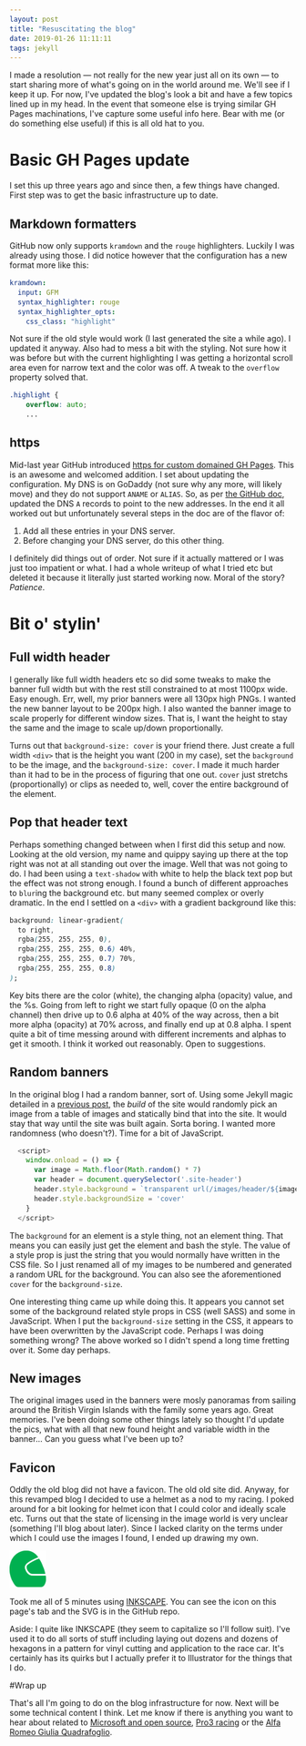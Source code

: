 ```yaml
---
layout: post
title: "Resuscitating the blog"
date: 2019-01-26 11:11:11
tags: jekyll
---
```


I made a resolution &mdash; not really for the new year just all on its own &mdash; to start sharing more of what's
going on in the world around me. We'll see if I keep it up. For now, I've updated the blog's look a bit and
have a few topics lined up in my head. In the event that someone else is trying similar GH Pages machinations,
I've capture some useful info here. Bear with me (or do something else useful) if this is all old hat to you.

<!--more-->

# Basic GH Pages update

I set this up three years ago and since then, a few things have changed. First step was to get the basic infrastructure up to date.

## Markdown formatters

GitHub now only supports `kramdown` and the `rouge` highlighters. Luckily I was already using those. I did notice however that
the configuration has a new format more like this:

```yaml
kramdown:
  input: GFM
  syntax_highlighter: rouge
  syntax_highlighter_opts:
    css_class: "highlight"
```

Not sure if the old style would work (I last generated the site a while ago). I updated it anyway. Also had to mess a bit with the styling. Not sure how it was before but with the current highlighting I was getting a horizontal scroll area even for narrow text and the color was off. A tweak to the `overflow` property solved that.

```css
.highlight {
    overflow: auto;
    ...
```

## https

Mid-last year GitHub introduced [https for custom domained GH Pages](https://github.blog/2018-05-01-github-pages-custom-domains-https/). This is an awesome and welcomed addition. I set about updating the configuration. My DNS is on GoDaddy (not sure why any more, will likely move) and they do not support `ANAME` or `ALIAS`. So, as per [the GitHub doc](https://help.github.com/articles/setting-up-an-apex-domain/#configuring-a-records-with-your-dns-provider), updated the DNS `A`
records to point to the new addresses. In the end it all worked out but unfortunately several steps in the doc are of the flavor of:

1. Add all these entries in your DNS server.
1. Before changing your DNS server, do this other thing.

I definitely did things out of order. Not sure if it actually mattered or I was just too impatient or what. I had a whole writeup of what I tried etc but deleted it because it literally just started working now. Moral of the story? _Patience_.

# Bit o' stylin'

## Full width header

I generally like full width headers etc so did some tweaks to make the banner full width but with the rest still constrained to at most 1100px wide. Easy enough. Err, well, my prior banners were all 130px high PNGs. I wanted the new banner layout to be 200px high. I also wanted the banner image to scale properly for different window sizes. That is, I want the height to stay the same and the image to scale up/down proportionally.

Turns out that `background-size: cover` is your friend there. Just create a full width `<div>` that is the
height you want (200 in my case), set the `background` to be the image, and the `background-size: cover`. I made it much
harder than it had to be in the process of figuring that one out. `cover` just stretchs (proportionally) or clips as needed to, well, cover the entire background of the element.

## Pop that header text

Perhaps something changed between when I first did this setup and now. Looking at the old version, my name and quippy
saying up there at the top right was not at all standing out over the image. Well that was not going to do. I had been using a
`text-shadow` with white to help the black text pop but the effect was not strong enough. I found a bunch of different
approaches to `blur`ing the background etc. but many seemed complex or overly dramatic. In the end I settled on a `<div>` with a gradient background like this:

```css
background: linear-gradient(
  to right,
  rgba(255, 255, 255, 0),
  rgba(255, 255, 255, 0.6) 40%,
  rgba(255, 255, 255, 0.7) 70%,
  rgba(255, 255, 255, 0.8)
);
```

Key bits there are the color (white), the changing alpha (opacity) value, and the %s. Going from left to right we start fully opaque (0 on the alpha channel) then drive up to 0.6 alpha at 40% of the way across, then a bit more alpha (opacity) at 70% across, and finally end up at 0.8 alpha. I spent quite a bit of time messing around with different increments
and alphas to get it smooth. I think it worked out reasonably. Open to suggestions.

## Random banners

In the original blog I had a random banner, sort of. Using some Jekyll magic detailed in a [previous post](/2015/11/Moving-to-Jekyll), the _build_ of the site would randomly pick an image from a table of images
and statically bind that into the site. It would stay that way until the site was built again. Sorta boring. I wanted more randomness (who doesn't?). Time for a bit of JavaScript.

```javascript
  <script>
    window.onload = () => {
      var image = Math.floor(Math.random() * 7)
      var header = document.querySelector('.site-header')
      header.style.background = `transparent url(/images/header/${image}.jpg) no-repeat center bottom`
      header.style.backgroundSize = 'cover'
    }
  </script>
```

The `background` for an element is a style thing, not an element thing. That means you can easily just get the element
and bash the style. The value of a style prop is just the string that you would normally have written in the CSS file. So I just renamed all of my images to be numbered and generated a random URL for the background. You can also see the aforementioned `cover` for the `background-size`.

One interesting thing came up while doing this. It appears you cannot set some of the background related style props in CSS (well SASS) and some in JavaScript. When I put the `background-size` setting in the CSS, it appears to have been overwritten by the JavaScript code. Perhaps I was doing something wrong? The above worked so I didn't spend a long time fretting over it. Some day perhaps.

## New images

The original images used in the banners were mosly panoramas from sailing around the British Virgin Islands with the family some years ago. Great memories. I've been doing some other things lately so thought I'd update the pics, what with all that new found height and variable width in the banner... Can you guess what I've been up to?

## Favicon

Oddly the old blog did not have a favicon. The old old site did. Anyway, for this revamped blog I decided to use a helmet as a nod to my racing. I poked around for a bit looking for helmet icon that I could color and ideally scale etc. Turns out that the state of licensing in the image world is very unclear (something I'll blog about later). Since I lacked clarity on the terms under which I could use the images I found, I ended up drawing my own.

<img src="/images/helmet.png" alt="helmet" width="64" height="64" class="center">

Took me all of 5 minutes using [INKSCAPE](https://inkscape.org/). You can see the icon on this page's tab and the SVG is in the GitHub repo.

Aside: I quite like INKSCAPE (they seem to capitalize so I'll follow suit). I've used it to do all sorts of stuff including laying out dozens and dozens of hexagons in a pattern for vinyl cutting and application to the race car. It's certainly has its quirks but I actually prefer it to Illustrator for the things that I do.

#Wrap up

That's all I'm going to do on the blog infrastructure for now. Next will be some technical content I think. Let me know if there is anything you want to hear about related to [Microsoft and open source](https://opensource.microsoft.com), [Pro3 racing](https://pro3-racing.com) or the [Alfa Romeo Giulia Quadrafoglio](https://www.alfaromeousa.com/cars/giulia/quadrifoglio).
